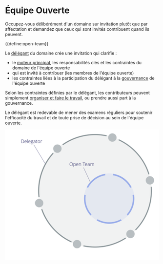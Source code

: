 # Équipe Ouverte

<summary>
Occupez-vous délibérément d'un domaine sur invitation plutôt que par affectation et demandez que ceux qui sont invités contribuent quand ils peuvent.
</summary>

{{define:open-team}}

Le [délégant](glossary:delegator) du domaine crée une invitation qui clarifie :

- le [moteur principal](glossary:primary-driver), les responsabilités clés et les contraintes du domaine de l'équipe ouverte
- qui est invité à contribuer (les membres de l'équipe ouverte)
- les contraintes liées à la participation du délégant à la [gouvernance](glossary:governance) de l'équipe ouverte

Selon les contraintes définies par le délégant, les contributeurs peuvent simplement [organiser et faire le travail](glossary:operations), ou prendre aussi part à la gouvernance.

Le délégant est redevable de mener des examens réguliers pour soutenir l'efficacité du travail et de toute prise de décision au sein de l'équipe ouverte.

![Équipe Ouverte](img/structural-patterns/open-team.png)
